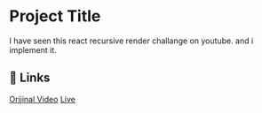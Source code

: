 
# Project Title

I have seen this react recursive render challange on youtube. and i implement it.
 


## 🔗 Links
[Orijinal Video](https://www.youtube.com/watch?v=5wdVBpLh-Y4)
[Live](https://6477c8dee69a7308b55d94a8--glowing-mousse-960581.netlify.app/)

